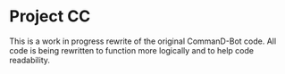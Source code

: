  # **Project CC**
 This is a work in progress rewrite of the original CommanD-Bot code. All code is being 
 rewritten to function more logically and to help code readability.
